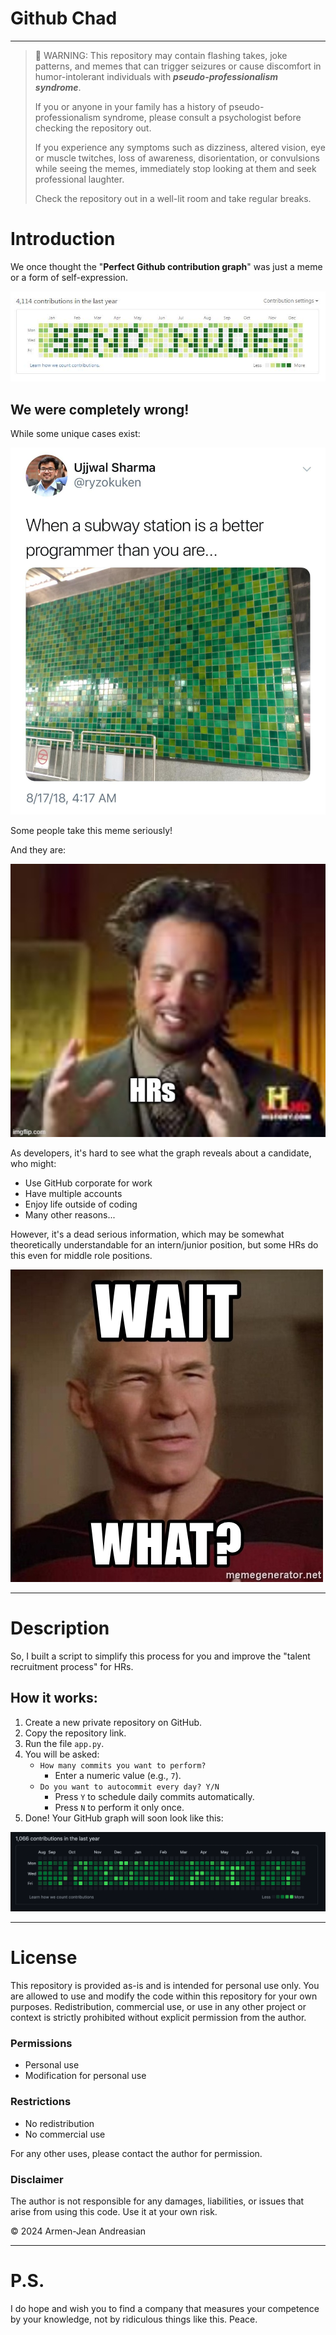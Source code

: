 # Github Chad

---

> 🚨 WARNING: This repository may contain flashing takes, joke patterns, and memes that can trigger seizures or cause discomfort in humor-intolerant individuals with _**pseudo-professionalism syndrome**_.
> 
> If you or anyone in your family has a history of pseudo-professionalism syndrome, please consult a psychologist before checking the repository out.
> 
> If you experience any symptoms such as dizziness, altered vision, eye or muscle twitches, loss of awareness, disorientation, or convulsions while seeing the memes, immediately stop looking at them and seek professional laughter.
> 
> Check the repository out in a well-lit room and take regular breaks.


# Introduction

We once thought the "**Perfect Github contribution graph**" was just a meme or a form of self-expression.

![Perfect Contribution Graph](assets/img.jpg)

## We were completely wrong!

While some unique cases exist:

![Unique Patterns](assets/img.png)

Some people take this meme seriously! 

And they are:

![HRs Looking at Graphs](assets/hrs.jpg)

As developers, it's hard to see what the graph reveals about a candidate, who might:
- Use GitHub corporate for work
- Have multiple accounts
- Enjoy life outside of coding
- Many other reasons...

However, it's a dead serious information, which may be somewhat theoretically understandable for an intern/junior position, but some HRs do this even for middle role positions.

![Serious Info](assets/img_1.png)

---

# Description

So, I built a script to simplify this process for you and improve the "talent recruitment process" for HRs.

## How it works:
1. Create a new private repository on GitHub.
2. Copy the repository link.
3. Run the file `app.py`.
4. You will be asked:
    - `How many commits you want to perform?`
        - Enter a numeric value (e.g., `7`).
    - `Do you want to autocommit every day? Y/N`
        - Press `Y` to schedule daily commits automatically.
        - Press `N` to perform it only once.
5. Done! Your GitHub graph will soon look like this:

![Graph Example](assets/img1.png)


---
# License

This repository is provided as-is and is intended for personal use only. 
You are allowed to use and modify the code within this repository for your own purposes. 
Redistribution, commercial use, or use in any other project or context is strictly prohibited without explicit permission from the author.

### Permissions
- Personal use
- Modification for personal use

### Restrictions
- No redistribution
- No commercial use

For any other uses, please contact the author for permission.

### Disclaimer
The author is not responsible for any damages, liabilities, or issues that arise from using this code. Use it at your own risk.


© 2024 Armen-Jean Andreasian

---

# P.S. 
I do hope and wish you to find a company that measures your competence by your knowledge, not by ridiculous things like this. Peace.

